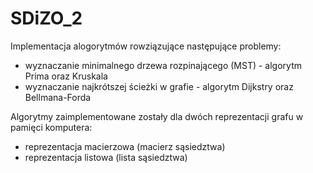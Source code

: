 # SDiZO_2
Implementacja alogorytmów rowziązujące następujące problemy:
- wyznaczanie minimalnego drzewa rozpinającego (MST) - algorytm Prima oraz Kruskala
- wyznaczanie najkrótszej ścieżki w grafie - algorytm Dijkstry oraz Bellmana-Forda

Algorytmy zaimplementowane zostały dla dwóch reprezentacji grafu w pamięci komputera:
- reprezentacja macierzowa (macierz sąsiedztwa)
- reprezentacja listowa (lista sąsiedztwa)
